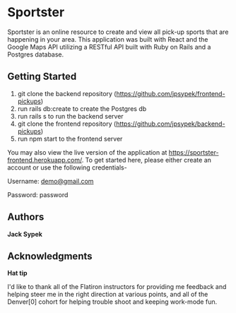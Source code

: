 # Sportster

Sportster is an online resource to create and view all pick-up sports that are happening in your area. This application was built with React and the Google Maps API utilizing a RESTful API built with Ruby on Rails and a Postgres database.

## Getting Started

1. git clone the backend repository (https://github.com/jpsypek/frontend-pickups)
2. run rails db:create to create the Postgres db
3. run rails s to run the backend server
4. git clone the frontend repository (https://github.com/jpsypek/backend-pickups)
5. run npm start to the frontend server

You may also view the live version of the application at https://sportster-frontend.herokuapp.com/.
To get started here, please either create an account or use the following credentials-

Username: demo@gmail.com

Password: password

## Authors

**Jack Sypek**

## Acknowledgments

**Hat tip**

I'd like to thank all of the Flatiron instructors for providing me feedback and helping steer me in the right direction at various points, and all of the Denver[0] cohort for helping trouble shoot and keeping work-mode fun.
